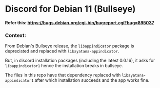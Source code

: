 # Discord for Debian 11 (Bullseye)
#### Refer this: https://bugs.debian.org/cgi-bin/bugreport.cgi?bug=895037
### Context:
From Debian's Bullseye release, the `libappindicator` package is depreciated and replaced with `libayatana-appindicator`.

But, in discord installation packages (including the latest 0.0.16), it asks for `libappindicator1` hence the installation breaks in bullseye.

The files in this repo have that dependency replaced with `libayatana-appindicator1` after which installation succeeds and the app works fine.
